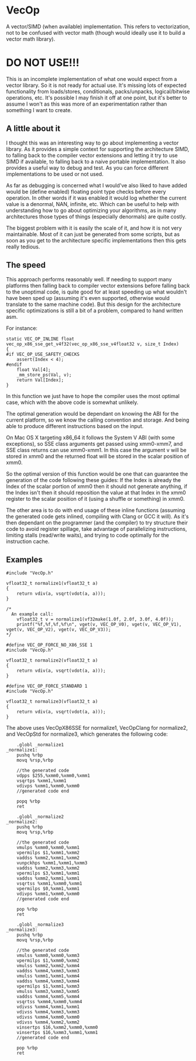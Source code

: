 VecOp
=====

A vector/SIMD (when available) implementation. This refers to vectorization, not to be confused with vector math (though would ideally use it to build a vector math library).

DO NOT USE!!!
=============

This is an incomplete implementation of what one would expect from a vector library. So it is not ready for actual use. It's missing lots of expected functionality from loads/stores, conditionals, packs/unpacks, logical/bitwise operations, etc. It's possible I may finish it off at one point, but it's better to assume I won't as this was more of an experimentation rather than something I want to create.


A little about it
-----------------
I thought this was an interesting way to go about implementing a vector library. As it provides a simple context for supporting the architecture SIMD, to falling back to the compiler vector extensions and letting it try to use SIMD if available, to falling back to a naive portable implementation. It also provides a useful way to debug and test. As you can force different implementations to be used or not used.

As far as debugging is concerned what I would've also liked to have added would be (define enabled) floating point type checks before every operation. In other words if it was enabled it would log whether the current value is a denormal, NAN, infinite, etc. Which can be useful to help with understanding how to go about optimizing your algorithms, as in many architectures those types of things (especially denormals) are quite costly.

The biggest problem with it is easily the scale of it, and how it is not very maintainable. Most of it can just be generated from some scripts, but as soon as you get to the architecture specific implementations then this gets really tedious. 

The speed
---------
This approach performs reasonably well. If needing to support many platforms then falling back to compiler vector extensions before falling back to the unoptimal code, is quite good for at least speeding up what wouldn't have been sped up (assuming it's even supported, otherwise would translate to the same machine code). But this design for the architecture specific optimizations is still a bit of a problem, compared to hand written asm.

For instance:

    static VEC_OP_INLINE float vec_op_x86_sse_get_v4f32(vec_op_x86_sse_v4float32 v, size_t Index)
    {
    #if VEC_OP_USE_SAFETY_CHECKS
        assert(Index < 4);
    #endif
        float Val[4];
        _mm_store_ps(Val, v);
        return Val[Index];
    }

In this function we just have to hope the compiler uses the most optimal case, which with the above code is somewhat unlikely.

The optimal generation would be dependant on knowing the ABI for the current platform, so we know the calling convention and storage. And being able to produce different instructions based on the input.

On Mac OS X targeting x86_64 it follows the System V ABI (with some exceptions), so SSE class arguments get passed using xmm0-xmm7, and SSE class returns can use xmm0-xmm1. In this case the argument v will be stored in xmm0 and the returned float will be stored in the scalar position of xmm0.

So the optimal version of this function would be one that can guarantee the generation of the code following these guides: If the Index is already the Index of the scalar portion of xmm0 then it should not generate anything, if the Index isn't then it should reposition the value at that Index in the xmm0 register to the scalar position of it (using a shuffle or something) in xmm0.


The other area is to do with end usage of these inline functions (assuming the generated code gets inlined, compiling with Clang or GCC it will). As it's then dependant on the programmer (and the compiler) to try structure their code to avoid register spillage, take advantage of parallelizing instructions, limiting stalls (read/write waits), and trying to code optimally for the instruction cache.

Examples
--------
    #include "VecOp.h"

    vfloat32_t normalize1(vfloat32_t a)
    {
        return vdiv(a, vsqrt(vdot(a, a)));
    }
    
    /*
      An example call:
        vfloat32_t v = normalize1(vf32make(1.0f, 2.0f, 3.0f, 4.0f));
        printf("%f,%f,%f,%f\n", vget(v, VEC_OP_V0), vget(v, VEC_OP_V1), vget(v, VEC_OP_V2), vget(v, VEC_OP_V3));
    */
    
    #define VEC_OP_FORCE_NO_X86_SSE 1
    #include "VecOp.h"
    
    vfloat32_t normalize2(vfloat32_t a)
    {
        return vdiv(a, vsqrt(vdot(a, a)));
    }
    
    #define VEC_OP_FORCE_STANDARD 1
    #include "VecOp.h"
    
    vfloat32_t normalize3(vfloat32_t a)
    {
        return vdiv(a, vsqrt(vdot(a, a)));
    }

The above uses VecOpX86SSE for normalize1, VecOpClang for normalize2, and VecOpStd for normalize3, which generates the following code:

        .globl _normalize1
    _normalize1:
      	pushq %rbp
        movq %rsp,%rbp
    
        //the generated code
        vdpps $255,%xmm0,%xmm0,%xmm1
        vsqrtps %xmm1,%xmm1
        vdivps %xmm1,%xmm0,%xmm0
        //generated code end
    
        popq %rbp
        ret
    
        .globl _normalize2
    _normalize2:
        pushq %rbp
        movq %rsp,%rbp
    
        //the generated code
        vmulps %xmm0,%xmm0,%xmm1
        vpermilps $1,%xmm1,%xmm2
        vaddss %xmm2,%xmm1,%xmm2
        vunpckhps %xmm1,%xmm1,%xmm3
        vaddss %xmm2,%xmm3,%xmm2
        vpermilps $3,%xmm1,%xmm1
        vaddss %xmm2,%xmm1,%xmm1
        vsqrtss %xmm1,%xmm0,%xmm1
        vpermilps $0,%xmm1,%xmm1
        vdivps %xmm1,%xmm0,%xmm0
        //generated code end
    
        pop %rbp
        ret
    
        .globl _normalize3
    _normalize3:
        pushq %rbp
        movq %rsp,%rbp
    
        //the generated code
        vmulss %xmm0,%xmm0,%xmm3
        vpermilps $1,%xmm0,%xmm2
        vmulss %xmm2,%xmm2,%xmm4
        vaddss %xmm4,%xmm3,%xmm3
        vmulss %xmm1,%xmm1,%xmm4
        vaddss %xmm4,%xmm3,%xmm4
        vpermilps $1,%xmm1,%xmm3
        vmulss %xmm3,%xmm3,%xmm5
        vaddss %xmm4,%xmm5,%xmm4
        vsqrtss %xmm4,%xmm0,%xmm4
        vdivss %xmm4,%xmm1,%xmm1
        vdivss %xmm4,%xmm3,%xmm3
        vdivss %xmm4,%xmm0,%xmm0
        vdivss %xmm4,%xmm2,%xmm2
        vinsertps $16,%xmm2,%xmm0,%xmm0
        vinsertps $16,%xmm3,%xmm1,%xmm1
        //generated code end
    
        pop %rbp
        ret


